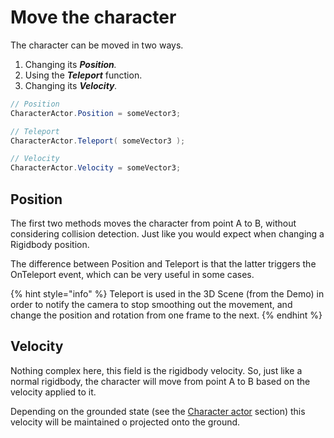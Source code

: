 # Move the character

The character can be moved in two ways.

1. Changing its _**Position**._
2. Using the _**Teleport**_ function.
3. Changing its _**Velocity**._

```csharp
// Position
CharacterActor.Position = someVector3;

// Teleport
CharacterActor.Teleport( someVector3 );

// Velocity
CharacterActor.Velocity = someVector3;

```

## Position

The first two methods moves the character from point A to B, without considering collision detection. Just like you would expect when changing a Rigidbody position.

The difference between Position and Teleport is that the latter triggers the OnTeleport event, which can be very useful in some cases.

{% hint style="info" %}
Teleport is used in the 3D Scene \(from the Demo\) in order to notify the camera to stop smoothing out the movement, and change the position and rotation from one frame to the next.
{% endhint %}

## Velocity

Nothing complex here, this field is the rigidbody velocity. So, just like a normal rigidbody, the character will move from point A to B based on the velocity applied to it.

Depending on the grounded state \(see the [Character actor](../../fundamentals/untitled/character-actor.md#velocity) section\) this velocity will be maintained o projected onto the ground.

